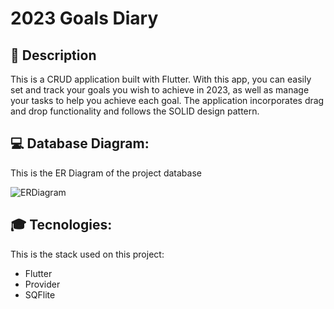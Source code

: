 # 2023 Goals Diary

## 🚀 Description

This is a CRUD application built with Flutter. With this app, you can easily set and track your goals you wish to achieve in 2023, as well as manage your tasks to help you achieve each goal. The application incorporates drag and drop functionality and follows the SOLID design pattern.

## 💻 Database Diagram:
This is the ER Diagram of the project database

![ERDiagram](https://i.imgur.com/QtLv5k5.png)

## 🎓 Tecnologies: 
This is the stack used on this project:

- Flutter
- Provider
- SQFlite